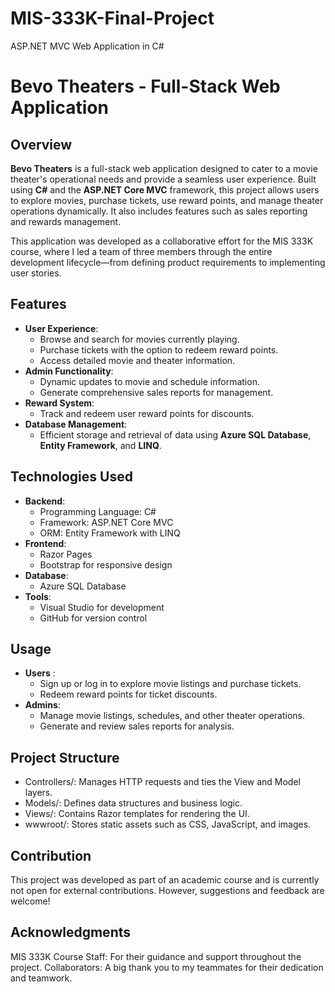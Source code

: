 # MIS-333K-Final-Project
ASP.NET MVC Web Application in C#

# Bevo Theaters - Full-Stack Web Application

## Overview
**Bevo Theaters** is a full-stack web application designed to cater to a movie theater's operational needs and provide a seamless user experience. Built using **C#** and the **ASP.NET Core MVC** framework, this project allows users to explore movies, purchase tickets, use reward points, and manage theater operations dynamically. It also includes features such as sales reporting and rewards management.

This application was developed as a collaborative effort for the MIS 333K course, where I led a team of three members through the entire development lifecycle—from defining product requirements to implementing user stories.

## Features
- **User Experience**:
  - Browse and search for movies currently playing.
  - Purchase tickets with the option to redeem reward points.
  - Access detailed movie and theater information.
- **Admin Functionality**:
  - Dynamic updates to movie and schedule information.
  - Generate comprehensive sales reports for management.
- **Reward System**:
  - Track and redeem user reward points for discounts.
- **Database Management**:
  - Efficient storage and retrieval of data using **Azure SQL Database**, **Entity Framework**, and **LINQ**.

## Technologies Used
- **Backend**:
  - Programming Language: C#
  - Framework: ASP.NET Core MVC
  - ORM: Entity Framework with LINQ
- **Frontend**:
  - Razor Pages
  - Bootstrap for responsive design
- **Database**:
  - Azure SQL Database
- **Tools**:
  - Visual Studio for development
  - GitHub for version control


## Usage
- **Users** :
  - Sign up or log in to explore movie listings and purchase tickets.
  - Redeem reward points for ticket discounts.
- **Admins**:
  - Manage movie listings, schedules, and other theater operations.
  - Generate and review sales reports for analysis.
## Project Structure
- Controllers/: Manages HTTP requests and ties the View and Model layers.
- Models/: Defines data structures and business logic.
- Views/: Contains Razor templates for rendering the UI.
- wwwroot/: Stores static assets such as CSS, JavaScript, and images.

## Contribution
This project was developed as part of an academic course and is currently not open for external contributions. However, suggestions and feedback are welcome!

## Acknowledgments
MIS 333K Course Staff: For their guidance and support throughout the project.
Collaborators: A big thank you to my teammates for their dedication and teamwork.
